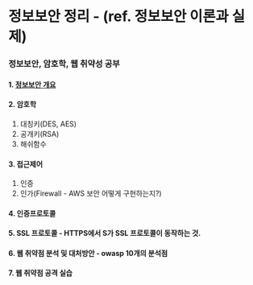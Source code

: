 # 정보보안 정리 - (ref. 정보보안 이론과 실제)
### 정보보안, 암호학, 웹 취약성 공부

#### 1. <a href="https://github.com/jaero0725/security/blob/main/%EC%A0%95%EB%B3%B4%EB%B3%B4%EC%95%88%EA%B0%9C%EC%9A%94/readme.md"> 정보보안 개요<a>
#### 2. 암호학 
 1) 대칭키(DES, AES)
 2) 공개키(RSA)
 3) 해쉬함수
#### 3. 접근제어 
 1) 인증
 2) 인가(Firewall - AWS 보안 어떻게 구현하는지?) 
#### 4. 인증프로토콜 
#### 5. SSL 프로토콜 - HTTPS에서 S가 SSL 프로토콜이 동작하는 것.
#### 6. 웹 취약점 분석 및 대처방안  - owasp 10개의 분석점
#### 7. 웹 취약점 공격 실습 
